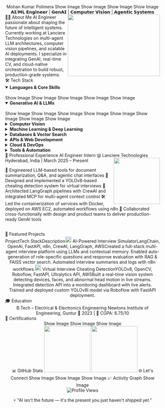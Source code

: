 <div align="center">
Mohan Kumar Polimera
Show Image
Show Image
Show Image
Show Image
𝗔𝗜/𝗠𝗟 𝗘𝗻𝗴𝗶𝗻𝗲𝗲𝗿 | 𝗚𝗲𝗻𝗔𝗜 | 𝗖𝗼𝗺𝗽𝘂𝘁𝗲𝗿 𝗩𝗶𝘀𝗶𝗼𝗻 | 𝗔𝗴𝗲𝗻𝘁𝗶𝗰 𝗦𝘆𝘀𝘁𝗲𝗺𝘀
</div>
👨‍💻 About Me
<img align="right" width="300" height="200" src="https://raw.githubusercontent.com/gist/patevs/b007a0e98fb216438d4cbf559fac4166/raw/88f20c9d749d756be63f22b09f3c4ac570bc5101/programming.gif">
AI Engineer passionate about shaping the future of intelligent systems. Currently working at Lanciere Technologies on multi-agent LLM architectures, computer vision pipelines, and scalable AI deployments. I specialize in integrating GenAI, real-time CV, and cloud-native orchestration to build robust, production-grade systems.
<br clear="right"/>
🛠️ Tech Stack
<details open>
<summary><b>Languages & Core Skills</b></summary>
<br>
Show Image
Show Image
Show Image
Show Image
Show Image
</details>
<details open>
<summary><b>Generative AI & LLMs</b></summary>
<br>
Show Image
Show Image
Show Image
Show Image
Show Image
Show Image
Show Image
Show Image
</details>
<details>
<summary><b>Computer Vision</b></summary>
<br>
Show Image
Show Image
Show Image
Show Image
</details>
<details>
<summary><b>Machine Learning & Deep Learning</b></summary>
<br>
Show Image
Show Image
Show Image
Show Image
Show Image
</details>
<details>
<summary><b>Databases & Vector Search</b></summary>
<br>
Show Image
Show Image
Show Image
Show Image
Show Image
Show Image
Show Image
Show Image
</details>
<details>
<summary><b>APIs & Web Development</b></summary>
<br>
Show Image
Show Image
Show Image
Show Image
Show Image
Show Image
</details>
<details>
<summary><b>Cloud & DevOps</b></summary>
<br>
Show Image
Show Image
Show Image
Show Image
Show Image
Show Image
Show Image
</details>
<details>
<summary><b>Tools & Automation</b></summary>
<br>
Show Image
Show Image
Show Image
Show Image
Show Image
Show Image
Show Image
Show Image
Show Image
Show Image
</details>
💼 Professional Experience
AI Engineer Intern @ Lanciere Technologies
Hyderabad, India | March 2025 – Present
<img align="right" width="150" src="https://raw.githubusercontent.com/TheDudeThatCode/TheDudeThatCode/master/Assets/Developer.gif">

🧠 Engineered LLM-based tools for document summarization, Q&A, and agentic chat interfaces
🎥 Designed and implemented a YOLOv8-based cheating detection system for virtual interviews
🤖 Architected LangGraph pipelines with CrewAI and integrated MCP for multi-agent context control
🛠️ Led the containerization of services with Docker, deployed on AWS EC2, automated workflows using n8n
🤝 Collaborated cross-functionally with design and product teams to deliver production-ready GenAI tools

<br clear="right"/>
🚀 Featured Projects
<div align="center">
ProjectTech StackDescription<img width="20" src="https://img.icons8.com/color/48/000000/conference-call--v1.png"/> AI-Powered Interview SimulatorLangChain, OpenAI, FastAPI, n8n, CrewAI, LangGraph, AWSCreated a full-stack multi-agent interview platform using LLMs and contextual memory. Enabled auto-generation of role-specific questions and response evaluation with RAG & FAISS vector search. Automated interview summaries and logs with n8n workflows.<img width="20" src="https://img.icons8.com/color/48/000000/cctv-camera.png"/> Virtual Interview Cheating DetectionYOLOv8, OpenCV, Roboflow, FastAPI, Ultralytics API, AWSBuilt a real-time vision system detecting devices, faces, and abnormal head motion in live streams. Integrated detection API into a monitoring dashboard with live alerts. Trained and deployed custom YOLOv8l model via Roboflow with FastAPI deployment.
</div>
🎓 Education
<div align="center">
B.Tech – Electrical & Electronics Engineering
Newtons Institute of Engineering, Guntur
📅 2023 | 🎯 CGPA: 6.75/10
</div>
📜 Certifications
<div align="center">
Show Image
Show Image
Show Image
</div>

<div align="center">
📊 GitHub Stats
<img height="150em" src="https://github-readme-stats.vercel.app/api?username=mohankumarpolimera&show_icons=true&theme=dark&include_all_commits=true&count_private=true"/>
<img height="150em" src="https://github-readme-stats.vercel.app/api/top-langs/?username=mohankumarpolimera&layout=compact&langs_count=7&theme=dark"/>
🌐 Let's Connect
Show Image
Show Image
Show Image
📈 Activity Graph
Show Image
</div>

<div align="center">
  <img src="https://komarev.com/ghpvc/?username=mohankumarpolimera&color=brightgreen" alt="Profile Views" />

⚡ "AI isn't the future — it's the present you just haven't shipped yet."

</div>
